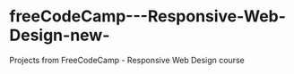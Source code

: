 # freeCodeCamp---Responsive-Web-Design-new-
Projects from FreeCodeCamp - Responsive Web Design course
